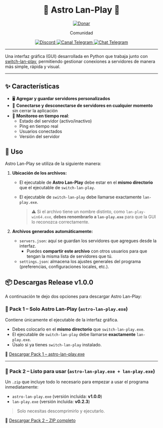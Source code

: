 <p align="center">
  <h1 align="center">👾 Astro Lan-Play 👾</h1>
</p>

<p align="center">
  <a href="https://zj3an.vercel.app/donate.html">
    <img src="https://img.shields.io/badge/💖%20Donate-Apóyame%20con%20una%20donación-blueviolet" alt="Donar">
  </a>
</p>

<p align="center">
  <p align="center">Comunidad</p>
</p>
<p align="center">
  <a href="https://discord.gg/K7k2pzT8de">
    <img src="https://img.shields.io/badge/Discord-Astro%20Homebrew-5865F2?logo=discord&logoColor=white" alt="Discord">
  </a>
  <a href="https://t.me/AstroHomebrew">
    <img src="https://img.shields.io/badge/Canal-Telegram-229ED9?logo=telegram&logoColor=white" alt="Canal Telegram">
  </a>
  <a href="https://t.me/AstroHomebrewChat">
    <img src="https://img.shields.io/badge/Chat-Telegram-229ED9?logo=telegram&logoColor=white" alt="Chat Telegram">
  </a>
</p>

---

Una interfaz gráfica (GUI) desarrollada en Python que trabaja junto con [switch-lan-play](https://github.com/spacemeowx2/switch-lan-play), permitiendo gestionar conexiones a servidores de manera más simple, rápida y visual.

---

## ✨ Características

- 🖥️ **Agregar y guardar servidores personalizados**
- 🔁 **Conectarse y desconectarse de servidores en cualquier momento** sin cerrar la aplicación
- 📡 **Monitoreo en tiempo real**:
  - Estado del servidor (activo/inactivo)
  - Ping en tiempo real
  - Usuarios conectados
  - Versión del servidor


## 🧭 Uso

Astro Lan-Play se utiliza de la siguiente manera:

1. **Ubicación de los archivos:**
   - El ejecutable de **Astro Lan-Play** debe estar en el **mismo directorio** que el ejecutable de `switch-lan-play`.
   - El ejecutable de `switch-lan-play` debe llamarse exactamente `lan-play.exe`.

     > ⚠️ Si el archivo tiene un nombre distinto, como `lan-play-win64.exe`, **debes renombrarlo a `lan-play.exe`** para que la GUI lo reconozca correctamente.

2. **Archivos generados automáticamente:**
   - `servers.json`: aquí se guardan los servidores que agregues desde la interfaz.
     - Puedes **compartir este archivo** con otros usuarios para que tengan la misma lista de servidores que tú.
   - `settings.json`: almacena los ajustes generales del programa (preferencias, configuraciones locales, etc.).

## 📦 Descargas Release v1.0.0

A continuación te dejo dos opciones para descargar Astro Lan-Play:

### 🔹 Pack 1 – Solo Astro Lan-Play (`astro-lan-play.exe`)
Contiene únicamente el ejecutable de la interfaz gráfica.

- Debes colocarlo en el **mismo directorio** que `switch-lan-play.exe`.
- El ejecutable de `switch-lan-play` debe llamarse **exactamente** `lan-play.exe`.
- Úsalo si ya tienes `switch-lan-play` instalado.

🔗 [Descargar Pack 1 – astro-lan-play.exe](https://github.com/zJ3an/astro-lan-play/releases/download/v1.0.0/astro-lan-play_v1.0.0.exe)

---

### 🔸 Pack 2 – Listo para usar (`astro-lan-play.exe + lan-play.exe`)
Un `.zip` que incluye todo lo necesario para empezar a usar el programa inmediatamente:

- `astro-lan-play.exe` (versión incluida: **v1.0.0**)
- `lan-play.exe` (versión incluida: **v0.2.3**)

> Solo necesitas descomprimirlo y ejecutarlo.

🔗 [Descargar Pack 2 – ZIP completo](https://github.com/zJ3an/astro-lan-play/releases/download/v1.0.0/astro-lan-play_v1.0.0.zip)
